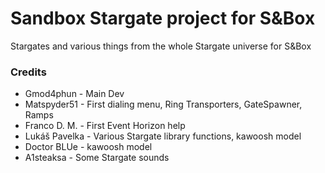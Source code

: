 # Sandbox Stargate project for S&Box
Stargates and various things from the whole Stargate universe for S&Box

### Credits
* Gmod4phun - Main Dev
* Matspyder51 - First dialing menu, Ring Transporters, GateSpawner, Ramps
* Franco D. M. - First Event Horizon help
* Lukáš Pavelka - Various Stargate library functions, kawoosh model
* Doctor BLUe - kawoosh model
* A1steaksa - Some Stargate sounds
